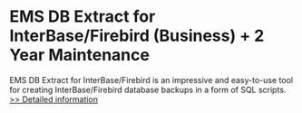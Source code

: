 # EMS DB Extract for InterBase/Firebird (Business) + 2 Year Maintenance
EMS DB Extract for InterBase/Firebird is an impressive and easy-to-use tool for creating InterBase/Firebird database backups in a form of SQL scripts.
[>> Detailed information](https://secure.shareit.com/shareit/product.html?productid=300068059&affiliateid=200057808)